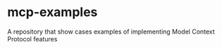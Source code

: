 # mcp-examples
A repository that show cases examples of implementing Model Context Protocol features
